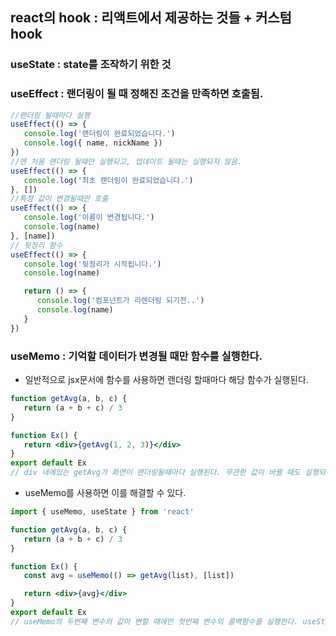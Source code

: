 ## react의 hook : 리액트에서 제공하는 것들 + 커스텀 hook

### useState : state를 조작하기 위한 것

### useEffect : 랜더링이 될 때 정해진 조건을 만족하면 호출됨.

```jsx
//랜더링 될때마다 실행
useEffect(() => {
   console.log('랜더링이 완료되었습니다.')
   console.log({ name, nickName })
})
//맨 처음 랜더링 될때만 실행되고, 업데이트 될때는 실행되지 않음.
useEffect(() => {
   console.log('최초 랜더링이 완료되었습니다.')
}, [])
//특정 값이 변경될때만 호출
useEffect(() => {
   console.log('이름이 변경됩니다.')
   console.log(name)
}, [name])
// 뒷정리 함수
useEffect(() => {
   console.log('뒷정리가 시작됩니다.')
   console.log(name)

   return () => {
      console.log('컴포넌트가 리렌더링 되기전..')
      console.log(name)
   }
})
```

### useMemo : 기억할 데이터가 변경될 때만 함수를 실행한다.

- 일반적으로 jsx문서에 함수를 사용하면 랜더링 할때마다 해당 함수가 실행된다.

```jsx
function getAvg(a, b, c) {
   return (a + b + c) / 3
}

function Ex() {
   return <div>{getAvg(1, 2, 3)}</div>
}
export default Ex
// div 내에있는 getAvg가 화면이 랜더링될때마다 실행된다. 무관한 값이 바뀔 때도 실행되기 때문에 비효율적이다.
```

- useMemo를 사용하면 이를 해결할 수 있다.

```jsx
import { useMemo, useState } from 'react'

function getAvg(a, b, c) {
   return (a + b + c) / 3
}

function Ex() {
   const avg = useMemo(() => getAvg(list), [list])

   return <div>{avg}</div>
}
export default Ex
// useMemo의 두번째 변수의 값이 변할 때에만 첫번째 변수의 콜백함수를 실행한다. useState와 사용해서 필요한 값이 변할 때만 실행되게 할 수 있다.
```

